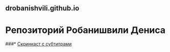 ## drobanishvili.github.io

# **Репозиторий Робанишвили Дениса**

###* [Скринкаст с субтитрами](https://www.youtube.com/watch?time_continue=4&v=2hyPGhLauT8)

